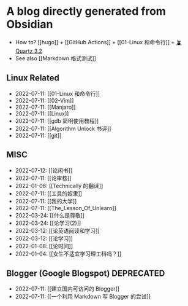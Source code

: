 # A blog directly generated from Obsidian
- How to? [[hugo]] + [[GitHub Actions]] + [[01-Linux 和命令行]] + [🪴 Quartz 3.2](https://quartz.jzhao.xyz/)
- See also [[Markdown 格式测试]]

## Linux Related
- 2022-07-11: [[01-Linux 和命令行]]
- 2022-07-11: [[02-Vim]]
- 2022-07-11: [[Manjaro]]
- 2022-07-11: [[Linux]]
- 2022-07-11: [[gdb 简明使用教程]]
- 2022-07-11: [[Algorithm Unlock 书评]]
- 2022-07-11: [[git]]

## MISC
- 2022-07-12: [[论闲书]]
- 2022-07-11: [[论审核]]
- 2022-01-06: [[Technically 的翻译]]
- 2022-07-11: [[工具的奴隶]]
- 2022-07-11: [[我的大学]]
- 2022-07-11: [[The_Lesson_Of_Unlearn]]
- 2022-03-24: [[什么是尊敬]]
- 2022-03-24: [[论学习(2)]]
- 2022-03-12: [[论英语阅读和学习]]
- 2022-03-12: [[论学习]]
- 2022-01-08: [[论时间]]
- 2022-01-04: [[女生不适宜学习理工科吗？]]
## Blogger (Google Blogspot) DEPRECATED
- 2022-07-11: [[建立国内可访问的 Blogger]]
- 2022-07-11: [[一个利用 Markdown 写 Blogger 的尝试]]
